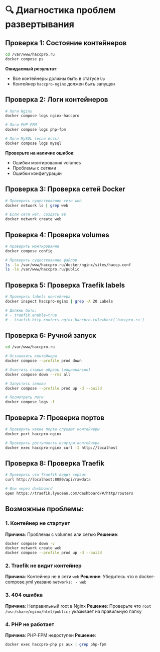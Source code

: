 # 🔍 Диагностика проблем развертывания

## Проверка 1: Состояние контейнеров
```bash
cd /var/www/haccpro.ru
docker compose ps
```

**Ожидаемый результат**: 
- Все контейнеры должны быть в статусе `Up`
- Контейнер `haccpro-nginx` должен быть запущен

## Проверка 2: Логи контейнеров
```bash
# Логи Nginx
docker compose logs nginx-haccpro

# Логи PHP-FPM
docker compose logs php-fpm

# Логи MySQL (если есть)
docker compose logs mysql
```

**Проверьте на наличие ошибок**:
- Ошибки монтирования volumes
- Проблемы с сетями
- Ошибки конфигурации

## Проверка 3: Проверка сетей Docker
```bash
# Проверить существование сети web
docker network ls | grep web

# Если сети нет, создать её
docker network create web
```

## Проверка 4: Проверка volumes
```bash
# Проверить монтирование
docker compose config

# Проверить существование файлов
ls -la /var/www/haccpro.ru/docker/nginx/sites/haccp.conf
ls -la /var/www/haccpro.ru/public
```

## Проверка 5: Проверка Traefik labels
```bash
# Проверить labels контейнера
docker inspect haccpro-nginx | grep -A 20 Labels

# Должны быть:
# - traefik.enable=true
# - traefik.http.routers.nginx-haccpro.rule=Host(`haccpro.ru`)
```

## Проверка 6: Ручной запуск
```bash
cd /var/www/haccpro.ru

# Остановить контейнеры
docker compose --profile prod down

# Очистить старые образы (опционально)
docker compose down --rmi all

# Запустить заново
docker compose --profile prod up -d --build

# Посмотреть логи
docker compose logs -f
```

## Проверка 7: Проверка портов
```bash
# Проверить какие порты слушают контейнеры
docker port haccpro-nginx

# Проверить доступность изнутри контейнера
docker exec haccpro-nginx curl -I http://localhost
```

## Проверка 8: Проверка Traefik
```bash
# Проверить что Traefik видит сервис
curl http://localhost:8080/api/rawdata

# Или через dashboard
open https://traefik.lyucean.com/dashboard/#/http/routers
```

## Возможные проблемы:

### 1. Контейнер не стартует
**Причина**: Проблемы с volumes или сетью
**Решение**: 
```bash
docker compose down -v
docker network create web
docker compose --profile prod up -d --build
```

### 2. Traefik не видит контейнер
**Причина**: Контейнер не в сети `web`
**Решение**: Убедитесь что в docker-compose.yml указано `networks: - web`

### 3. 404 ошибка
**Причина**: Неправильный root в Nginx
**Решение**: Проверьте что `root /usr/share/nginx/html/public;` указывает на правильную папку

### 4. PHP не работает
**Причина**: PHP-FPM недоступен
**Решение**: 
```bash
docker exec haccpro-php ps aux | grep php-fpm
```
